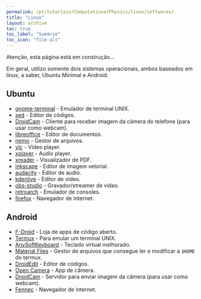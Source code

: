 ```yaml
---
permalink: /pt/tutoriais/ComputationalPhysics/linux/softwares/
title: "Linux"
layout: archive
toc: true
toc_label: "Sumário"
toc_icon: "file-alt"
---
```


Atenção, esta página está em construção...

Em geral, utilizo somente dois sistemas operacionais, ambos baseados em linux, a saber, Ubuntu Minimal e Android.

## Ubuntu

* [gnome-terminal](https://github.com/GNOME/gnome-terminal) - Emulador de terminal UNIX.
* [xed](https://github.com/linuxmint/xed) - Editor de códigos.
* [DroidCam](https://www.dev47apps.com/) - Cliente para receber imagem da câmera do telefone (para usar como webcam).
* [libreoffice](https://www.libreoffice.org/download/download/) - Editor de documentos.
* [nemo](https://github.com/linuxmint/nemo) - Gestor de arquivos.
* [vlc](https://www.videolan.org/vlc/) - Vídeo player.
* [xplayer](https://github.com/linuxmint/xplayer) - Audio player.
* [xreader](https://github.com/linuxmint/xreader) - Visualizador de PDF.
* [inkscape](https://inkscape.org/) - Editor de imagem vetorial.
* [audacity](https://www.audacityteam.org/download/) - Editor de audio.
* [kdenlive](https://kdenlive.org/en/download/) - Editor de vídeo.
* [obs-studio](https://obsproject.com/) - Gravador/streamer de vídeo.
* [retroarch](https://www.retroarch.com/?page=platforms) - Emulador de consoles.
* [firefox](https://www.mozilla.org/en-US/firefox/new/) - Navegador de internet.

## Android

* [F-Droid](https://f-droid.org/pt_BR/) - Loja de apps de código aberto.
* [Termux](https://f-droid.org/repository/browse/?fdid=com.termux) - Para emular um terminal UNIX.
* [AnySoftKeyboard](http://anysoftkeyboard.github.io/download/) - Teclado virtual melhorado.
* [Material Files](https://github.com/zhanghai/MaterialFiles) - Gestor de arquivos que consegue ler e modificar a `$HOME` do termux.
* [DroidEdit](https://play.google.com/store/apps/details?id=com.aor.droidedit.pro) - Editor de códigos.
* [Open Camera](https://f-droid.org/en/packages/net.sourceforge.opencamera/) - App de câmera.
* [DroidCam](https://www.dev47apps.com/) - Servidor para enviar imagem da câmera (para usar como webcam).
* [Fennec](https://f-droid.org/pt_BR/packages/org.mozilla.fennec_fdroid/) - Navegador de internet.
